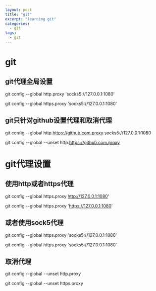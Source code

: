 ```yaml
---
layout: post
title: "git"
excerpt: "learning git"
categories:
  - git
tags:
  - git
---
```


# git
## git代理全局设置
git config --global http.proxy 'socks5://127.0.0.1:1080'

git config --global https.proxy 'socks5://127.0.0.1:1080'

## git只针对github设置代理和取消代理
git config --global http.https://github.com.proxy socks5://127.0.0.1:1080

git config --global --unset http.https://github.com.proxy

# git代理设置
## 使用http或者https代理
git config --global https.proxy http://127.0.0.1:1080'

git config --global https.proxy 'https://127.0.0.1:1080'
## 或者使用sock5代理
git config --global https.proxy 'socks5://127.0.0.1:1080'

git config --global https.proxy 'socks5://127.0.0.1:1080'
## 取消代理
git config --global --unset http.proxy

git config --global --unset https.proxy